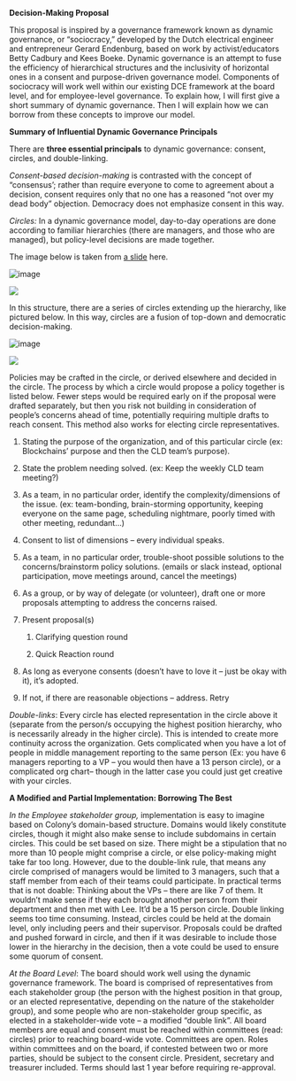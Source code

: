 **Decision-Making Proposal**

This proposal is inspired by a governance framework known as dynamic governance,
or “sociocracy,” developed by the Dutch electrical engineer and
entrepreneur Gerard Endenburg, based on work by activist/educators Betty Cadbury
and Kees Boeke. Dynamic governance is an attempt to fuse the efficiency of
hierarchical structures and the inclusivity of horizontal ones in a consent and
purpose-driven governance model. Components of sociocracy will work well within
our existing DCE framework at the board level, and for employee-level
governance. To explain how, I will first give a short summary of dynamic
governance. Then I will explain how we can borrow from these concepts to improve
our model.

**Summary of Influential Dynamic Governance Principals**

There are **three essential principals** to dynamic governance: consent,
circles, and double-linking.

*Consent-based decision-making* is contrasted with the concept of “consensus’;
rather than require everyone to come to agreement about a decision, consent
requires only that no one has a reasoned “not over my dead body” objection.
Democracy does not emphasize consent in this way.

*Circles:* In a dynamic governance model, day-to-day operations are done
according to familiar hierarchies (there are managers, and those who are
managed), but policy-level decisions are made together.

The image below is taken from [a
slide](https://www.youtube.com/watch?v=F818QTn6_f8&feature=youtu.be) here.

![image](https://user-images.githubusercontent.com/41302870/56592415-7e9dff80-659f-11e9-95d6-2c2fdd0f87f6.png)


![](media/2ab865735768f6104758d00d8151e04b.png)

In this structure, there are a series of circles extending up the hierarchy,
like pictured below. In this way, circles are a fusion of top-down and
democratic decision-making.

![image](https://user-images.githubusercontent.com/41302870/56592463-9ecdbe80-659f-11e9-9183-85066ee3621b.png)

![](media/ef48382b6325620325329736af1e5f75.png)

Policies may be crafted in the circle, or derived elsewhere and decided in the
circle. The process by which a circle would propose a policy together is listed
below. Fewer steps would be required early on if the proposal were drafted
separately, but then you risk not building in consideration of people’s concerns
ahead of time, potentially requiring multiple drafts to reach consent. This
method also works for electing circle representatives.

1.  Stating the purpose of the organization, and of this particular circle (ex:
    Blockchains’ purpose and then the CLD team’s purpose).

2.  State the problem needing solved. (ex: Keep the weekly CLD team meeting?)

3.  As a team, in no particular order, identify the complexity/dimensions of the
    issue. (ex: team-bonding, brain-storming opportunity, keeping everyone on
    the same page, scheduling nightmare, poorly timed with other meeting,
    redundant…)

4.  Consent to list of dimensions – every individual speaks.

5.  As a team, in no particular order, trouble-shoot possible solutions to the
    concerns/brainstorm policy solutions. (emails or slack instead, optional
    participation, move meetings around, cancel the meetings)

6.  As a group, or by way of delegate (or volunteer), draft one or more
    proposals attempting to address the concerns raised.

7.  Present proposal(s)

    1.  Clarifying question round

    2.  Quick Reaction round

8.  As long as everyone consents (doesn’t have to love it – just be okay with
    it), it’s adopted.

9.  If not, if there are reasonable objections – address. Retry

*Double-links*: Every circle has elected representation in the circle above it
(separate from the person/s occupying the highest position hierarchy, who is
necessarily already in the higher circle). This is intended to create more
continuity across the organization. Gets complicated when you have a lot of
people in middle management reporting to the same person (Ex: you have 6
managers reporting to a VP – you would then have a 13 person circle), or a
complicated org chart– though in the latter case you could just get creative
with your circles.

**A Modified and Partial Implementation: Borrowing The Best**

*In the Employee stakeholder group,* implementation is easy to imagine based on
Colony’s domain-based structure. Domains would likely constitute circles, though
it might also make sense to include subdomains in certain circles. This could be
set based on size. There might be a stipulation that no more than 10 people
might comprise a circle, or else policy-making might take far too long. However,
due to the double-link rule, that means any circle comprised of managers would
be limited to 3 managers, such that a staff member from each of their teams
could participate. In practical terms that is not doable: Thinking about the VPs
– there are like 7 of them. It wouldn’t make sense if they each brought another
person from their department and then met with Lee. It’d be a 15 person circle.
Double linking seems too time consuming. Instead, circles could be held at the
domain level, only including peers and their supervisor. Proposals could be
drafted and pushed forward in circle, and then if it was desirable to include
those lower in the hierarchy in the decision, then a vote could be used to
ensure some quorum of consent.

*At the Board Level*: The board should work well using the dynamic governance
framework. The board is comprised of representatives from each stakeholder group
(the person with the highest position in that group, or an elected
representative, depending on the nature of the stakeholder group), and some
people who are non-stakeholder group specific, as elected in a stakeholder-wide
vote – a modified “double link”. All board members are equal and consent must be
reached within committees (read: circles) prior to reaching board-wide vote.
Committees are open. Roles within committees and on the board, if contested
between two or more parties, should be subject to the consent circle. President,
secretary and treasurer included. Terms should last 1 year before requiring
re-approval.
